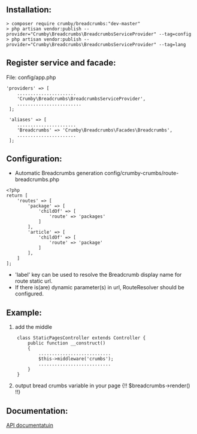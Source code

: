 Installation:
-------------
```
> composer require crumby/breadcrumbs:"dev-master"
> php artisan vendor:publish --provider="Crumby\Breadcrumbs\BreadcrumbsServiceProvider" --tag=config
> php artisan vendor:publish --provider="Crumby\Breadcrumbs\BreadcrumbsServiceProvider" --tag=lang
```

Register service and facade:
----------------------------
File: config/app.php

```
'providers' => [
    ......................
    'Crumby\Breadcrumbs\BreadcrumbsServiceProvider',
    ........................
 ];
 
 'aliases' => [ 
    ......................
    'Breadcrumbs' => 'Crumby\Breadcrumbs\Facades\Breadcrumbs',
    ......................
 ];
```

Configuration:
-------------     
- Automatic Breadcrumbs generation config/crumby-crumbs/route-breadcrumbs.php  
```      
<?php
return [
    'routes' => [
        'package' => [
            'childOf' => [
                'route' => 'packages'
            ]   
        ],
        'article' => [
            'childOf' => [
                'route' => 'package'
            ]   
        ],
    ]
];
```
- 'label' key can be used to resolve the Breadcrumb display name for route static url. 
- If there is(are) dynamic parameter(s) in url, RouteResolver should be configured.

        
Example:
--------
1. add  the middle
```
    class StaticPagesController extends Controller {
        public function __construct()
        {
            ...........................
            $this->middleware('crumbs');
            ...........................
        }
    }
```

2. output bread crumbs variable in your page <body>
  {!! $breadcrumbs->render() !!} 

Documentation:
-------------
<a href="https://www.crumby-pack.com/packages/laravel-54-breadcrumbs">API documentatuin</a>
